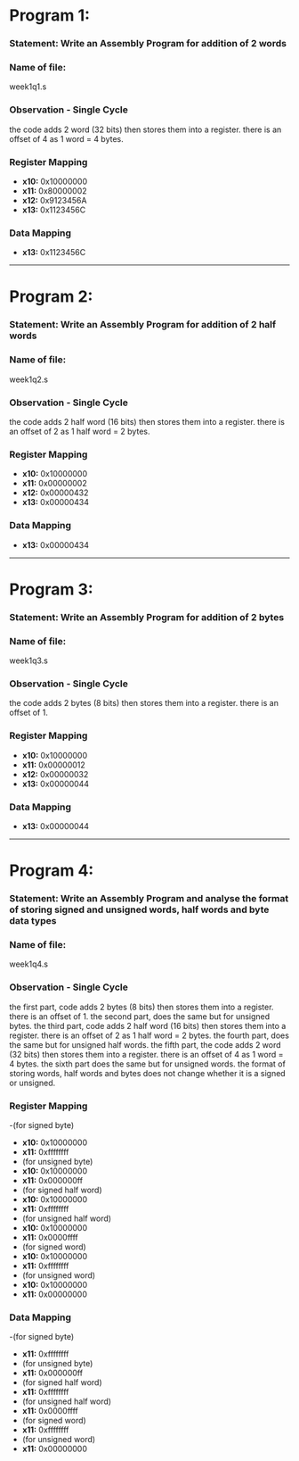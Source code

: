 # Program 1: 
### Statement: Write an Assembly Program for addition of 2 words

### Name of file:
week1q1.s

### Observation - Single Cycle
the code adds 2 word (32 bits) then stores them into a register. there is an offset of 4 as 1 word = 4 bytes.
 
### Register Mapping
- **x10:** 0x10000000
- **x11:** 0x80000002
- **x12:** 0x9123456A
- **x13:** 0x1123456C

### Data Mapping
- **x13:** 0x1123456C

-----------

# Program 2: 
### Statement: Write an Assembly Program for addition of 2 half words

### Name of file:
week1q2.s

### Observation - Single Cycle
the code adds 2 half word (16 bits) then stores them into a register. there is an offset of 2 as 1 half word = 2 bytes.
 
### Register Mapping
- **x10:** 0x10000000
- **x11:** 0x00000002
- **x12:** 0x00000432
- **x13:** 0x00000434

### Data Mapping
- **x13:** 0x00000434

---------

# Program 3: 
### Statement: Write an Assembly Program for addition of 2 bytes

### Name of file:
week1q3.s

### Observation - Single Cycle
the code adds 2 bytes (8 bits) then stores them into a register. there is an offset of 1.
 
### Register Mapping
- **x10:** 0x10000000
- **x11:** 0x00000012
- **x12:** 0x00000032
- **x13:** 0x00000044

### Data Mapping
- **x13:** 0x00000044

---------

# Program 4: 
### Statement: Write an Assembly Program and analyse the format of storing signed and unsigned words, half words and byte data types

### Name of file:
week1q4.s

### Observation - Single Cycle
the first part, code adds 2 bytes (8 bits) then stores them into a register. there is an offset of 1.
the second part, does the same but for unsigned bytes.
the third part, code adds 2 half word (16 bits) then stores them into a register. there is an offset of 2 as 1 half word = 2 bytes.
the fourth part, does the same but for unsigned half words.
the fifth part, the code adds 2 word (32 bits) then stores them into a register. there is an offset of 4 as 1 word = 4 bytes.
the sixth part does the same but for unsigned words.
the format of storing words, half words and bytes does not change whether it is a signed or unsigned.
 
### Register Mapping
-(for signed byte)
- **x10:** 0x10000000
- **x11:** 0xffffffff
- (for unsigned byte)
- **x10:** 0x10000000
- **x11:** 0x000000ff
- (for signed half word)
- **x10:** 0x10000000
- **x11:** 0xffffffff
- (for unsigned half word)
- **x10:** 0x10000000
- **x11:** 0x0000ffff
- (for signed word)
- **x10:** 0x10000000
- **x11:** 0xffffffff
- (for unsigned word)
- **x10:** 0x10000000
- **x11:** 0x00000000

### Data Mapping
-(for signed byte)
- **x11:** 0xffffffff
- (for unsigned byte)
- **x11:** 0x000000ff
- (for signed half word)
- **x11:** 0xffffffff
- (for unsigned half word)
- **x11:** 0x0000ffff
- (for signed word)
- **x11:** 0xffffffff
- (for unsigned word)
- **x11:** 0x00000000
